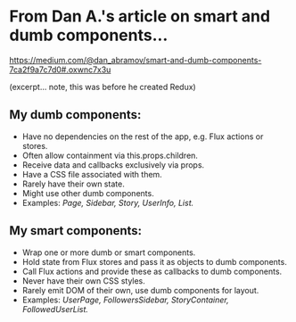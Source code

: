 

# From Dan A.'s article on smart and dumb components...

https://medium.com/@dan_abramov/smart-and-dumb-components-7ca2f9a7c7d0#.oxwnc7x3u

(excerpt... note, this was before he created Redux)

## My dumb components:
* Have no dependencies on the rest of the app, e.g. Flux actions or stores.
* Often allow containment via this.props.children.
* Receive data and callbacks exclusively via props.
* Have a CSS file associated with them.
* Rarely have their own state.
* Might use other dumb components.
* Examples: *Page, Sidebar, Story, UserInfo, List.*

## My smart components:
* Wrap one or more dumb or smart components.
* Hold state from Flux stores and pass it as objects to dumb components.
* Call Flux actions and provide these as callbacks to dumb components.
* Never have their own CSS styles.
* Rarely emit DOM of their own, use dumb components for layout.
* Examples: *UserPage, FollowersSidebar, StoryContainer, FollowedUserList.*
